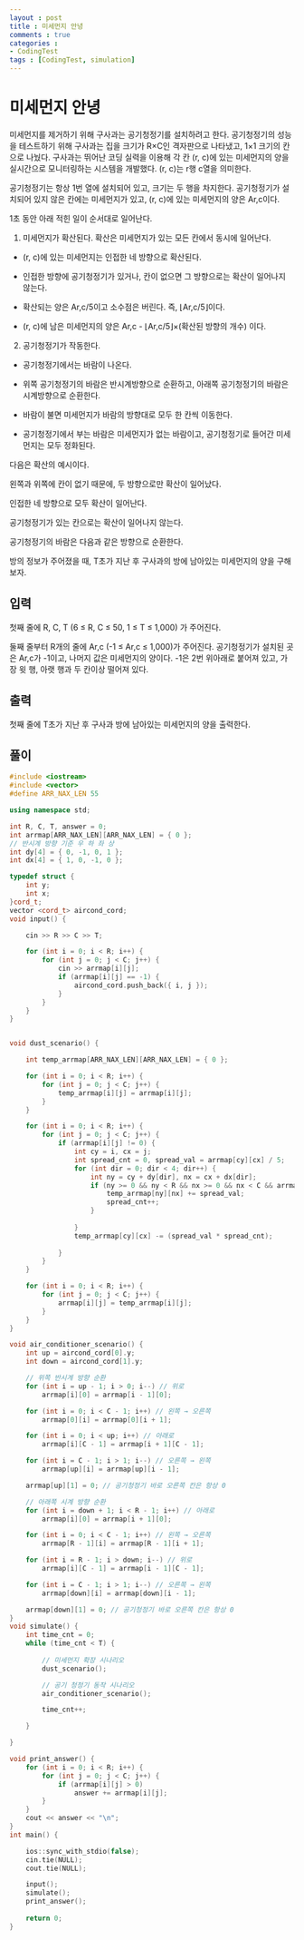 ```yaml
---
layout : post
title : 미세먼지 안녕
comments : true
categories : 
- CodingTest
tags : [CodingTest, simulation]
---
```

# 미세먼지 안녕

미세먼지를 제거하기 위해 구사과는 공기청정기를 설치하려고 한다. 공기청정기의 성능을 테스트하기 위해 구사과는 집을 크기가 R×C인 격자판으로 나타냈고, 1×1 크기의 칸으로 나눴다. 구사과는 뛰어난 코딩 실력을 이용해 각 칸 (r, c)에 있는 미세먼지의 양을 실시간으로 모니터링하는 시스템을 개발했다. (r, c)는 r행 c열을 의미한다.



공기청정기는 항상 1번 열에 설치되어 있고, 크기는 두 행을 차지한다. 공기청정기가 설치되어 있지 않은 칸에는 미세먼지가 있고, (r, c)에 있는 미세먼지의 양은 Ar,c이다.

1초 동안 아래 적힌 일이 순서대로 일어난다.

1. 미세먼지가 확산된다. 확산은 미세먼지가 있는 모든 칸에서 동시에 일어난다.

- (r, c)에 있는 미세먼지는 인접한 네 방향으로 확산된다.

- 인접한 방향에 공기청정기가 있거나, 칸이 없으면 그 방향으로는 확산이 일어나지 않는다.

- 확산되는 양은 Ar,c/5이고 소수점은 버린다. 즉, ⌊Ar,c/5⌋이다.

- (r, c)에 남은 미세먼지의 양은 Ar,c - ⌊Ar,c/5⌋×(확산된 방향의 개수) 이다.

2. 공기청정기가 작동한다.

- 공기청정기에서는 바람이 나온다.

- 위쪽 공기청정기의 바람은 반시계방향으로 순환하고, 아래쪽 공기청정기의 바람은 시계방향으로 순환한다.

- 바람이 불면 미세먼지가 바람의 방향대로 모두 한 칸씩 이동한다.

- 공기청정기에서 부는 바람은 미세먼지가 없는 바람이고, 공기청정기로 들어간 미세먼지는 모두 정화된다.



다음은 확산의 예시이다.

왼쪽과 위쪽에 칸이 없기 때문에, 두 방향으로만 확산이 일어났다.

인접한 네 방향으로 모두 확산이 일어난다.

공기청정기가 있는 칸으로는 확산이 일어나지 않는다.

공기청정기의 바람은 다음과 같은 방향으로 순환한다.



방의 정보가 주어졌을 때, T초가 지난 후 구사과의 방에 남아있는 미세먼지의 양을 구해보자.

## 입력
첫째 줄에 R, C, T (6 ≤ R, C ≤ 50, 1 ≤ T ≤ 1,000) 가 주어진다.

둘째 줄부터 R개의 줄에 Ar,c (-1 ≤ Ar,c ≤ 1,000)가 주어진다. 공기청정기가 설치된 곳은 Ar,c가 -1이고, 나머지 값은 미세먼지의 양이다. -1은 2번 위아래로 붙어져 있고, 가장 윗 행, 아랫 행과 두 칸이상 떨어져 있다.

## 출력
첫째 줄에 T초가 지난 후 구사과 방에 남아있는 미세먼지의 양을 출력한다.

## 풀이 


```cpp
#include <iostream>
#include <vector>
#define ARR_NAX_LEN 55

using namespace std;

int R, C, T, answer = 0;
int arrmap[ARR_NAX_LEN][ARR_NAX_LEN] = { 0 };
// 반시계 방향 기준 우 하 좌 상
int dy[4] = { 0, -1, 0, 1 };
int dx[4] = { 1, 0, -1, 0 };

typedef struct {
    int y;
    int x;
}cord_t;
vector <cord_t> aircond_cord;
void input() {

    cin >> R >> C >> T;

    for (int i = 0; i < R; i++) {
        for (int j = 0; j < C; j++) {
            cin >> arrmap[i][j];
            if (arrmap[i][j] == -1) {
                aircond_cord.push_back({ i, j });
            }
        }
    }
}


void dust_scenario() {

    int temp_arrmap[ARR_NAX_LEN][ARR_NAX_LEN] = { 0 };

    for (int i = 0; i < R; i++) {
        for (int j = 0; j < C; j++) {
            temp_arrmap[i][j] = arrmap[i][j];
        }
    }

    for (int i = 0; i < R; i++) {
        for (int j = 0; j < C; j++) {
            if (arrmap[i][j] != 0) {
                int cy = i, cx = j;
                int spread_cnt = 0, spread_val = arrmap[cy][cx] / 5;
                for (int dir = 0; dir < 4; dir++) {
                    int ny = cy + dy[dir], nx = cx + dx[dir];
                    if (ny >= 0 && ny < R && nx >= 0 && nx < C && arrmap[ny][nx] != -1) {
                        temp_arrmap[ny][nx] += spread_val;
                        spread_cnt++;
                    }
                    
                }
                temp_arrmap[cy][cx] -= (spread_val * spread_cnt);
                
            }
        }
    }

    for (int i = 0; i < R; i++) {
        for (int j = 0; j < C; j++) {
            arrmap[i][j] = temp_arrmap[i][j];
        }
    }
}

void air_conditioner_scenario() {
    int up = aircond_cord[0].y;
    int down = aircond_cord[1].y;

    // 위쪽 반시계 방향 순환
    for (int i = up - 1; i > 0; i--) // 위로
        arrmap[i][0] = arrmap[i - 1][0];

    for (int i = 0; i < C - 1; i++) // 왼쪽 → 오른쪽
        arrmap[0][i] = arrmap[0][i + 1];

    for (int i = 0; i < up; i++) // 아래로
        arrmap[i][C - 1] = arrmap[i + 1][C - 1];

    for (int i = C - 1; i > 1; i--) // 오른쪽 → 왼쪽
        arrmap[up][i] = arrmap[up][i - 1];

    arrmap[up][1] = 0; // 공기청정기 바로 오른쪽 칸은 항상 0

    // 아래쪽 시계 방향 순환
    for (int i = down + 1; i < R - 1; i++) // 아래로
        arrmap[i][0] = arrmap[i + 1][0];

    for (int i = 0; i < C - 1; i++) // 왼쪽 → 오른쪽
        arrmap[R - 1][i] = arrmap[R - 1][i + 1];

    for (int i = R - 1; i > down; i--) // 위로
        arrmap[i][C - 1] = arrmap[i - 1][C - 1];

    for (int i = C - 1; i > 1; i--) // 오른쪽 → 왼쪽
        arrmap[down][i] = arrmap[down][i - 1];

    arrmap[down][1] = 0; // 공기청정기 바로 오른쪽 칸은 항상 0
}
void simulate() {
    int time_cnt = 0;
    while (time_cnt < T) {
           
        // 미세먼지 확장 시나리오
        dust_scenario();

        // 공기 청정기 동작 시나리오
        air_conditioner_scenario();

        time_cnt++;

    }

}

void print_answer() {
    for (int i = 0; i < R; i++) {
        for (int j = 0; j < C; j++) {
            if (arrmap[i][j] > 0)
                answer += arrmap[i][j];
        }
    }
    cout << answer << "\n";
}
int main() {

    ios::sync_with_stdio(false);
    cin.tie(NULL);
    cout.tie(NULL);

    input();
    simulate();
    print_answer();
    
    return 0;
}
```